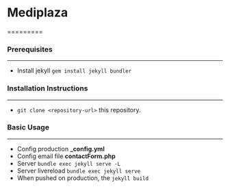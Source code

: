 # Mediplaza
=========

### Prerequisites
***
* Install jekyll `gem install jekyll bundler`

### Installation Instructions
***
* `git clone <repository-url>` this repository.

### Basic Usage
***
* Config production **_config.yml**
* Config email file **contactForm.php**
* Server `bundle exec jekyll serve -L`
* Server livereload `bundle exec jekyll serve`
* When pushed on production, the `jekyll build`

